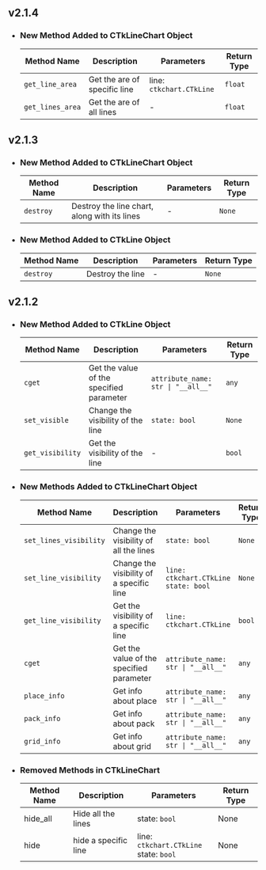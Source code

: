 ## v2.1.4

- ### New Method Added to CTkLineChart Object
    | Method Name      | Description                                                | Parameters     | Return Type |
    |------------------|------------------------------------------------------------|----------------|-------------|
    | `get_line_area` | Get the are of specific line                               | line: `ctkchart.CTkLine` | ``float`` | 
    | `get_lines_area`   | Get the are of all lines                                   | -                    | ``float`` | 

## v2.1.3

- ### New Method Added to CTkLineChart Object
    | Method Name      | Description                                                | Parameters     | Return Type |
    |------------------|------------------------------------------------------------|----------------|-------------|
    | `destroy`        | Destroy the line chart, along with its lines               | -              | `None`      |

- ### New Method Added to CTkLine Object
    | Method Name      | Description                                                | Parameters     | Return Type |
    |------------------|------------------------------------------------------------|----------------|-------------|
    | `destroy`        | Destroy the line                                           | -              | `None`      |

## v2.1.2

- ### New Method Added to CTkLine Object

    | Method Name      | Description                                    | Parameters                              | Return Type |
    |------------------|------------------------------------------------|------------------------------------------|-------------|
    | `cget`           | Get the value of the specified parameter      | `attribute_name: str \| "__all__"`       | `any`       |
    | `set_visible`    | Change the visibility of the line             | `state: bool`                            | `None`      |
    | `get_visibility` | Get the visibility of the line                | -                                        | `bool`      |

- ### New Methods Added to CTkLineChart Object

    | Method Name            | Description                                    | Parameters                                       | Return Type |
    |------------------------|------------------------------------------------|--------------------------------------------------|-------------|
    | `set_lines_visibility` | Change the visibility of all the lines        | `state: bool`                                   | `None`      |
    | `set_line_visibility`  | Change the visibility of a specific line      | `line: ctkchart.CTkLine`<br>`state: bool`       | `None`      |
    | `get_line_visibility`  | Get the visibility of a specific line         | `line: ctkchart.CTkLine`                        | `bool`      |
    | `cget`        | Get the value of the specified parameter| `attribute_name: str \| "__all__"`       | `any`       |
    | `place_info`  | Get info about place                    | `attribute_name: str \| "__all__"`       | `any`       |
    | `pack_info`   | Get info about pack                     | `attribute_name: str \| "__all__"`       | `any`       |
    | `grid_info`   | Get info about grid                     | `attribute_name: str \| "__all__"`       | `any`       |

- ### Removed Methods in CTkLineChart

    | Method Name | Description          | Parameters                                   | Return Type |
    |-------------|----------------------|----------------------------------------------|-------------|
    | hide_all    | Hide all the lines   | state:  ``bool``                             | None        |
    | hide        | hide a specific line | line:  ``ctkchart.CTkLine``<br> state:  ``bool`` | None        |
